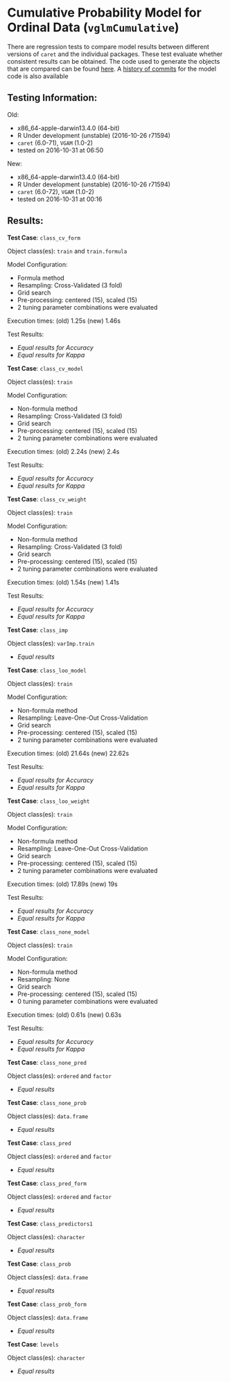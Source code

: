 Cumulative Probability Model for Ordinal Data (`vglmCumulative`)
===== 

There are regression tests to compare model results between different versions of `caret` and the individual packages. These test evaluate whether consistent results can be obtained. The code used to generate the objects that are compared can be found [here](https://github.com/topepo/caret/blob/master/RegressionTests/Code/vglmCumulative.R).
A [history of commits](https://github.com/topepo/caret/commits/master/models/files/vglmCumulative.R) for the model code is also available

Testing Information:
---------

Old:

 * x86_64-apple-darwin13.4.0 (64-bit)
 * R Under development (unstable) (2016-10-26 r71594)
 * `caret` (6.0-71), `VGAM` (1.0-2)
 * tested on 2016-10-31 at 06:50


New:

 * x86_64-apple-darwin13.4.0 (64-bit)
 * R Under development (unstable) (2016-10-26 r71594)
 * `caret` (6.0-72), `VGAM` (1.0-2)
 * tested on 2016-10-31 at 00:16


Results:
---------

**Test Case**: `class_cv_form`

Object class(es): `train` and `train.formula`

Model Configuration:

 * Formula method
 * Resampling: Cross-Validated (3 fold)
 * Grid search
 * Pre-processing: centered (15), scaled (15)  
 * 2 tuning parameter combinations were evaluated


Execution times: (old) 1.25s (new) 1.46s

Test Results:

 * _Equal results for Accuracy_
 * _Equal results for Kappa_

**Test Case**: `class_cv_model`

Object class(es): `train`

Model Configuration:

 * Non-formula method
 * Resampling: Cross-Validated (3 fold)
 * Grid search
 * Pre-processing: centered (15), scaled (15)  
 * 2 tuning parameter combinations were evaluated


Execution times: (old) 2.24s (new) 2.4s

Test Results:

 * _Equal results for Accuracy_
 * _Equal results for Kappa_

**Test Case**: `class_cv_weight`

Object class(es): `train`

Model Configuration:

 * Non-formula method
 * Resampling: Cross-Validated (3 fold)
 * Grid search
 * Pre-processing: centered (15), scaled (15)  
 * 2 tuning parameter combinations were evaluated


Execution times: (old) 1.54s (new) 1.41s

Test Results:

 * _Equal results for Accuracy_
 * _Equal results for Kappa_

**Test Case**: `class_imp`

Object class(es): `varImp.train`

 * _Equal results_

**Test Case**: `class_loo_model`

Object class(es): `train`

Model Configuration:

 * Non-formula method
 * Resampling: Leave-One-Out Cross-Validation
 * Grid search
 * Pre-processing: centered (15), scaled (15)  
 * 2 tuning parameter combinations were evaluated


Execution times: (old) 21.64s (new) 22.62s

Test Results:

 * _Equal results for Accuracy_
 * _Equal results for Kappa_

**Test Case**: `class_loo_weight`

Object class(es): `train`

Model Configuration:

 * Non-formula method
 * Resampling: Leave-One-Out Cross-Validation
 * Grid search
 * Pre-processing: centered (15), scaled (15)  
 * 2 tuning parameter combinations were evaluated


Execution times: (old) 17.89s (new) 19s

Test Results:

 * _Equal results for Accuracy_
 * _Equal results for Kappa_

**Test Case**: `class_none_model`

Object class(es): `train`

Model Configuration:

 * Non-formula method
 * Resampling: None
 * Grid search
 * Pre-processing: centered (15), scaled (15)  
 * 0 tuning parameter combinations were evaluated


Execution times: (old) 0.61s (new) 0.63s

Test Results:

 * _Equal results for Accuracy_
 * _Equal results for Kappa_

**Test Case**: `class_none_pred`

Object class(es): `ordered` and `factor`

 * _Equal results_

**Test Case**: `class_none_prob`

Object class(es): `data.frame`

 * _Equal results_

**Test Case**: `class_pred`

Object class(es): `ordered` and `factor`

 * _Equal results_

**Test Case**: `class_pred_form`

Object class(es): `ordered` and `factor`

 * _Equal results_

**Test Case**: `class_predictors1`

Object class(es): `character`

 * _Equal results_

**Test Case**: `class_prob`

Object class(es): `data.frame`

 * _Equal results_

**Test Case**: `class_prob_form`

Object class(es): `data.frame`

 * _Equal results_

**Test Case**: `levels`

Object class(es): `character`

 * _Equal results_

